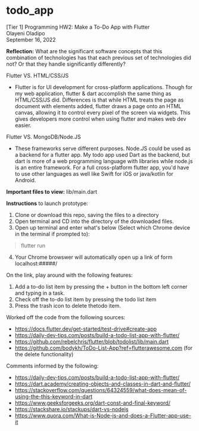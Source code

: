 # todo_app

[Tier 1] Programming HW2: Make a To-Do App with Flutter <br />
Olayeni Oladipo <br />
September 16, 2022 <br />

**Reflection:** What are the significant software concepts that this combination of technologies has that each previous set of technologies did not? Or that they handle significantly differently?

Flutter VS. HTML/CSS/JS
- Flutter is for UI development for cross-platform applications. Though for my web application, flutter & dart accomplish the same thing as HTML/CSS/JS did. Differences is that while HTML treats the page as document with elements added, flutter draws a page onto an HTML canvas, allowing it to control every pixel of the screen via widgets. This gives developers more control when using flutter and makes web dev easier.

Flutter VS. MongoDB/Node.JS
- These frameworks serve different purposes. Node.JS could be used as a backend for a flutter app. My todo app used Dart as the backend, but dart is more of a web programming language with libraries while node.js is an entire framework. For a full cross-platform flutter app, you'd have to use other languages as well like Swift for iOS or java/kotlin for Android.

**Important files to view:** lib/main.dart

**Instructions** to launch prototype:

1) Clone or download this repo, saving the files to a directory
2) Open terminal and CD into the directory of the downloaded files.
3) Open up terminal and enter what's below (Select which Chrome device in the terminal if prompted to):
>  flutter run <br /> 
4) Your Chrome browswer will automatically open up a link of form localhost:#####/

On the link, play around with the following features: <br />
1) Add a to-do list item by pressing the + button in the bottom left corner and typing in a task.
2) Check off the to-do list item by pressing the todo list item
3) Press the trash icon to delete thetodo item.

Worked off the code from the following sources:
- https://docs.flutter.dev/get-started/test-drive#create-app <br/>
- https://daily-dev-tips.com/posts/build-a-todo-list-app-with-flutter/ <br/>
- https://github.com/rebelchris/flutter/blob/todolist/lib/main.dart <br/>
- https://github.com/bodykh/ToDo-List-App?ref=flutterawesome.com (for the delete functionality) <br />

Comments informed by the following:
- https://daily-dev-tips.com/posts/build-a-todo-list-app-with-flutter/ <br />
- https://dart.academy/creating-objects-and-classes-in-dart-and-flutter/ <br/>
- https://stackoverflow.com/questions/64324559/what-does-mean-of-using-the-this-keyword-in-dart <br />
- https://www.geeksforgeeks.org/dart-const-and-final-keyword/ <br />
- https://stackshare.io/stackups/dart-vs-nodejs <br />
- https://www.quora.com/What-is-Node-js-and-does-a-Flutter-app-use-it